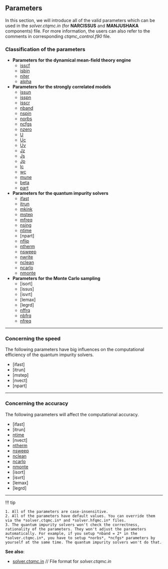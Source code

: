 ## Parameters

In this section, we will introduce all of the valid parameters which can be used in the *solver.ctqmc.in* (for **NARCISSUS** and **MANJUSHAKA** components) file. For more information, the users can also refer to the comments in corresponding *ctqmc\_control.f90* file.

### Classification of the parameters

* **Parameters for the dynamical mean-field theory engine**
    * [isscf](p_isscf.md)
    * [isbin](p_isbin.md)
    * [niter](p_niter.md)
    * [alpha](p_alpha.md)
* **Parameters for the strongly correlated models**
    * [issun](p_issun.md)
    * [isspn](p_isspn.md)
    * [isscr](p_isscr.md)
    * [nband](p_nband.md)
    * [nspin](p_nspin.md)
    * [norbs](p_norbs.md)
    * [ncfgs](p_ncfgs.md)
    * [nzero](p_nzero.md)
    * [U](p_u.md)
    * [Uc](p_uc.md)
    * [Uv](p_uv.md)
    * [Jz](p_jz.md)
    * [Js](p_js.md)
    * [Jp](p_jp.md)
    * [lc](p_lc.md)
    * [wc](p_wc.md)
    * [mune](p_mune.md)
    * [beta](p_beta.md)
    * [part](p_part.md)
* **Parameters for the quantum impurity solvers**
    * [ifast](p_ifast.md)
    * [itrun](p_itrun.md)
    * [mkink](p_mkink.md)
    * [mstep](p_mstep.md)
    * [mfreq](p_mfreq.md)
    * [nsing](p_nsing.md)
    * [ntime](p_ntime.md)
    * [npart]
    * [nflip](p_nflip.md)
    * [ntherm](p_ntherm.md)
    * [nsweep](p_nsweep.md)
    * [nwrite](p_nwrite.md)
    * [nclean](p_nclean.md)
    * [ncarlo](p_ncarlo.md)
    * [nmonte](p_nmonte.md)
* **Parameters for the Monte Carlo sampling**
    * [isort]
    * [issus]
    * [isvrt]
    * [lemax]
    * [legrd]
    * [nffrq](p_nffrq.md)
    * [nbfrq](p_nbfrq.md)
    * [nfreq](p_nfreq.md)

---

### Concerning the speed

The following parameters have big influences on the computational efficiency of the quantum impurity solvers.

* [ifast]
* [itrun]
* [mstep]
* [nvect]
* [npart]

---

### Concerning the accuracy

The following parameters will affect the computational accuracy.

* [ifast]
* [itrun]
* [ntime](p_ntime.md)
* [nvect]
* [ntherm](p_ntherm.md)
* [nsweep](p_nsweep.md)
* [nclean](p_nclean.md)
* [ncarlo](p_ncarlo.md)
* [nmonte](p_nmonte.md)
* [isort]
* [isvrt]
* [lemax]
* [legrd]

---

!!! tip

    1. All of the parameters are case-insensitive.
    2. All of the parameters have default values. You can override them via the *solver.ctqmc.in* and *solver.hfqmc.in* files.
    3. The quantum impurity solvers won't check the correctness, rationality of the parameters. They won't adjust the parameters automatically. For example, if you setup *nband = 2* in the *solver.ctqmc.in*, you have to setup *norbs*, *ncfgs* parameters by yourself at the same time. The quantum impurity solvers won't do that.

**See also**:

* [solver.ctqmc.in](in_ctqmc.md) // File format for *solver.ctqmc.in*
